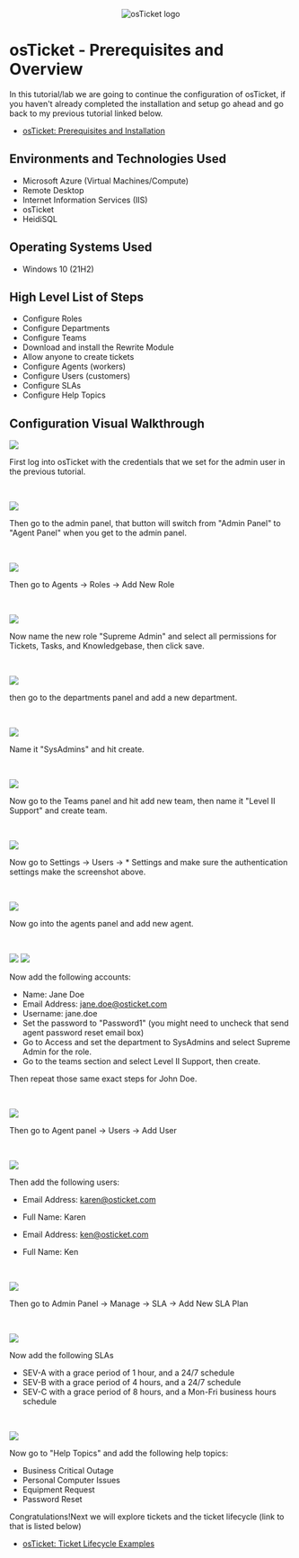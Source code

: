 <p align="center">
<img src="https://www.synaxiom.com/wp-content/uploads/2016/06/osticket.png" alt="osTicket logo"/>
</p>

<h1>osTicket - Prerequisites and Overview</h1>
In this tutorial/lab we are going to continue the configuration of osTicket, if you haven't already completed the installation and setup go ahead and go back to my previous tutorial linked below.</p>

- [osTicket: Prerequisites and Installation](https://github.com/izagg1/osticket-prereqs)

<h2>Environments and Technologies Used</h2>

- Microsoft Azure (Virtual Machines/Compute)
- Remote Desktop
- Internet Information Services (IIS)
- osTicket
- HeidiSQL

<h2>Operating Systems Used </h2>

- Windows 10</b> (21H2)

<h2>High Level List of Steps</h2>

- Configure Roles
- Configure Departments
- Configure Teams
- Download and install the Rewrite Module
- Allow anyone to create tickets
- Configure Agents (workers)
- Configure Users (customers)
- Configure SLAs
- Configure Help Topics

<h2>Configuration Visual Walkthrough</h2>

<p>
<img src="https://i.imgur.com/970aBAE.jpg"/>
</p>
<p>
First log into osTicket with the credentials that we set for the admin user in the previous tutorial.
</p>
<br />

<p>
<img src="https://i.imgur.com/smoRDS8.png"/>
</p>
<p>
Then go to the admin panel, that button will switch from "Admin Panel" to "Agent Panel" when you get to the admin panel.
</p>
<br />

<p>
<img src="https://i.imgur.com/B6eLqcE.png"/>
</p>
<p>
Then go to Agents -> Roles -> Add New Role
</p>
<br />

<p>
<img src="https://i.imgur.com/dKzlDpy.png"/>
</p>
<p>
Now name the new role "Supreme Admin" and select all permissions for Tickets, Tasks, and Knowledgebase, then click save.
</p>
<br />

<p>
<img src="https://i.imgur.com/fujykeu.png"/>
</p>
<p>
then go to the departments panel and add a new department.
</p>
<br />

<p>
<img src="https://i.imgur.com/awbVYtb.png"/>
</p>
<p>
Name it "SysAdmins" and hit create.
</p>
<br />

<p>
<img src="https://i.imgur.com/px2oFmM.png"/>
</p>
<p>
Now go to the Teams panel and hit add new team, then name it "Level II Support" and create team.
</p>
<br />

<p>
<img src="https://i.imgur.com/55PgdlN.png"/>
</p>
<p>
Now go to Settings -> Users -> * Settings and make sure the authentication settings make the screenshot above.
</p>
<br />

<p>
<img src="https://i.imgur.com/zgW8RYK.png"/>
</p>
<p>
Now go into the agents panel and add new agent.
</p>
<br />

<p>
<img src="https://i.imgur.com/VbdAyYo.png"/>
<img src="https://i.imgur.com/bOpYXec.png"/>
</p>
<p>
Now add the following accounts:

- Name:	Jane Doe
- Email Address: jane.doe@osticket.com
- Username: jane.doe
- Set the password to "Password1" (you might need to uncheck that send agent password reset email box)
- Go to Access and set the department to SysAdmins and select Supreme Admin for the role.
- Go to the teams section and select Level II Support, then create.
  
Then repeat those same exact steps for John Doe.
</p>
<br />

<p>
<img src="https://i.imgur.com/OOQdVmW.png"/>
</p>
<p>
Then go to Agent panel -> Users -> Add User
</p>
<br />

<p>
<img src="https://i.imgur.com/6uBqz01.png"/>
</p>
<p>
Then add the following users:
 
- Email Address: karen@osticket.com
- Full Name: Karen
  
- Email Address: ken@osticket.com
- Full Name: Ken
</p>
<br />

<p>
<img src="https://i.imgur.com/mdD3pzb.png"/>
</p>
<p>
Then go to Admin Panel -> Manage -> SLA -> Add New SLA Plan
</p>
<br />

<p>
<img src="https://i.imgur.com/AFDwYsq.png"/>
</p>
<p>
Now add the following SLAs
  
- SEV-A with a grace period of 1 hour, and a 24/7 schedule
- SEV-B with a grace period of 4 hours, and a 24/7 schedule
- SEV-C with a grace period of 8 hours, and a Mon-Fri business hours schedule
</p>
<br />

<p>
<img src="https://i.imgur.com/YL0FxCx.png"/>
</p>
<p>
Now go to "Help Topics" and add the following help topics:
  
- Business Critical Outage
- Personal Computer Issues
- Equipment Request
- Password Reset
  
Congratulations!Next we will explore tickets and the ticket lifecycle (link to that is listed below)
  
- [osTicket: Ticket Lifecycle Examples](https://github.com/izagg1/ticket-lifecycle)
